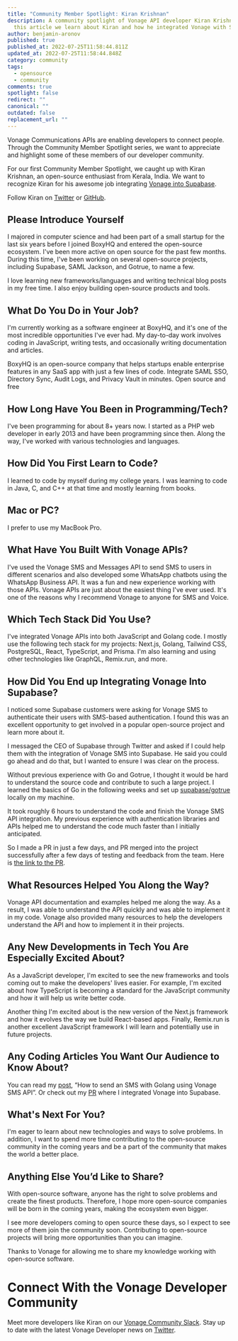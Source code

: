 ```yaml
---
title: "Community Member Spotlight: Kiran Krishnan"
description: A community spotlight of Vonage API developer Kiran Krishnan. In
  this article we learn about Kiran and how he integrated Vonage with Supabase.
author: benjamin-aronov
published: true
published_at: 2022-07-25T11:58:44.811Z
updated_at: 2022-07-25T11:58:44.848Z
category: community
tags:
  - opensource
  - community
comments: true
spotlight: false
redirect: ""
canonical: ""
outdated: false
replacement_url: ""
---
```

Vonage Communications APIs are enabling developers to connect people. Through the Community Member Spotlight series, we want to appreciate and highlight some of these members of our developer community.

For our first Community Member Spotlight, we caught up with Kiran Krishnan, an open-source enthusiast from Kerala, India. We want to recognize Kiran for his awesome job integrating [Vonage into Supabase](https://dev.to/devkiran/my-open-source-contribution-to-supabase-4i1p).

Follow Kiran on [Twitter](https://twitter.com/tokirankrishnan) or [GitHub](https://github.com/devkiran).

## Please Introduce Yourself

I majored in computer science and had been part of a small startup for the last six years before I joined BoxyHQ and entered the open-source ecosystem. I've been more active on open source for the past few months. During this time, I've been working on several open-source projects, including Supabase, SAML Jackson, and Gotrue, to name a few.

I love learning new frameworks/languages and writing technical blog posts in my free time. I also enjoy building open-source products and tools.

## What Do You Do in Your Job?

I'm currently working as a software engineer at BoxyHQ, and it's one of the most incredible opportunities I've ever had. My day-to-day work involves coding in JavaScript, writing tests, and occasionally writing documentation and articles.

BoxyHQ is an open-source company that helps startups enable enterprise features in any SaaS app with just a few lines of code. Integrate SAML SSO, Directory Sync, Audit Logs, and Privacy Vault in minutes. Open source and free

## How Long Have You Been in Programming/Tech?

I've been programming for about 8+ years now. I started as a PHP web developer in early 2013 and have been programming since then. Along the way, I've worked with various technologies and languages.

## How Did You First Learn to Code?

I learned to code by myself during my college years. I was learning to code in Java, C, and C++ at that time and mostly learning from books.

## Mac or PC?

I prefer to use my MacBook Pro.

## What Have You Built With Vonage APIs?

I've used the Vonage SMS and Messages API to send SMS to users in different scenarios and also developed some WhatsApp chatbots using the WhatsApp Business API. It was a fun and new experience working with those APIs. Vonage APIs are just about the easiest thing I've ever used. It's one of the reasons why I recommend Vonage to anyone for SMS and Voice.

## Which Tech Stack Did You Use?

I've integrated Vonage APIs into both JavaScript and Golang code. I mostly use the following tech stack for my projects: Next.js, Golang, Tailwind CSS, PostgreSQL, React, TypeScript, and Prisma. I'm also learning and using other technologies like GraphQL, Remix.run, and more. 

## How Did You End up Integrating Vonage Into Supabase?

I noticed some Supabase customers were asking for Vonage SMS to authenticate their users with SMS-based authentication. I found this was an excellent opportunity to get involved in a popular open-source project and learn more about it.

I messaged the CEO of Supabase through Twitter and asked if I could help them with the integration of Vonage SMS into Supabase. He said you could go ahead and do that, but I wanted to ensure I was clear on the process. 

Without previous experience with Go and Gotrue, I thought it would be hard to understand the source code and contribute to such a large project. I learned the basics of Go in the following weeks and set up [supabase/gotrue](https://github.com/supabase/gotrue) locally on my machine.

It took roughly 6 hours to understand the code and finish the Vonage SMS API integration. My previous experience with authentication libraries and APIs helped me to understand the code much faster than I initially anticipated.

So I made a PR in just a few days, and PR merged into the project successfully after a few days of testing and feedback from the team. Here is [the link to the PR](https://github.com/supabase/gotrue/pull/333).

## What Resources Helped You Along the Way?

Vonage API documentation and examples helped me along the way. As a result, I was able to understand the API quickly and was able to implement it in my code. Vonage also provided many resources to help the developers understand the API and how to implement it in their projects.

## Any New Developments in Tech You Are Especially Excited About?

As a JavaScript developer, I'm excited to see the new frameworks and tools coming out to make the developers' lives easier. For example, I'm excited about how TypeScript is becoming a standard for the JavaScript community and how it will help us write better code. 

Another thing I'm excited about is the new version of the Next.js framework and how it evolves the way we build React-based apps. Finally, Remix.run is another excellent JavaScript framework I will learn and potentially use in future projects.

## Any Coding Articles You Want Our Audience to Know About?

You can read my [post](https://www.kirandev.com/blog/send-sms-golang), “How to send an SMS with Golang using Vonage SMS API”. Or check out my [PR](https://github.com/supabase/gotrue/pull/333) where I integrated Vonage into Supabase.

## What's Next For You?

I'm eager to learn about new technologies and ways to solve problems. In addition, I want to spend more time contributing to the open-source community in the coming years and be a part of the community that makes the world a better place.

## Anything Else You’d Like to Share?

With open-source software, anyone has the right to solve problems and create the finest products. Therefore, I hope more open-source companies will be born in the coming years, making the ecosystem even bigger. 

I see more developers coming to open source these days, so I expect to see more of them join the community soon. Contributing to open-source projects will bring more opportunities than you can imagine.

Thanks to Vonage for allowing me to share my knowledge working with open-source software.

# Connect With the Vonage Developer Community

Meet more developers like Kiran on our [Vonage Community Slack](https://developer.vonage.com/community/slack). Stay up to date with the latest Vonage Developer news on [Twitter](https://twitter.com/VonageDev).
